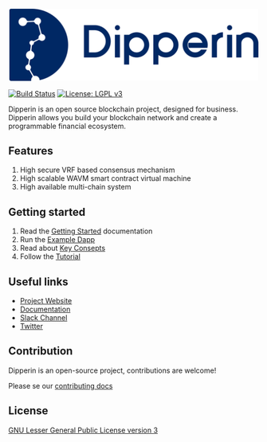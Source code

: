 <p align="center">
  <img src="./docs/source/images/dipperin_logo.png" alt="Dipperin" width="500">
</p>

[![Build Status](https://img.shields.io/travis/legacy-icons/license-icons.svg)](https://travis-ci.org/legacy-icons/license-icons)
[![License: LGPL v3](https://img.shields.io/badge/License-LGPL%20v3-blue.svg)](https://www.gnu.org/licenses/lgpl-3.0)

Dipperin is an open source blockchain project, designed for business. Dipperin allows you build your blockchain network and create a programmable financial ecosystem.

## Features
1. High secure VRF based consensus mechanism
2. High scalable WAVM smart contract virtual machine
3. High available multi-chain system

## Getting started
1. Read the [Getting Started](https://dipperin.readthedocs.io/en/latest/index.html) documentation
2. Run the [Example Dapp](https://dipperin.readthedocs.io/en/latest/Dapps.html)
3. Read about [Key Consepts](https://dipperin.readthedocs.io/en/latest/Keyconsepts.html)
4. Follow the [Tutorial](https://dipperin.readthedocs.io/en/latest/Tutorials.html)

## Useful links
- [Project Website](http://www.dipperin.com)
- [Documentation](https://dipperin.readthedocs.io/en/latest/index.html)
- [Slack Channel](https://join.slack.com/t/dipperin/shared_invite/enQtNTk5NTEzMDUyNTk4LTNmNjEzZjQyZWZiODFmNjAzZWUyNDNhYzhkYzI3ZWRlZTZmNmRiNDdjODMzYThkOGZkNTZlMGQ4MGE2OWU1MzA)
- [Twitter](https://twitter.com/Dipperin2018)

## Contribution
Dipperin is an open-source project, contributions are welcome!

Please se our [contributing docs](./CONTRIBUTING.md)

## License
[GNU Lesser General Public License version 3](https://www.gnu.org/licenses/lgpl-3.0)

